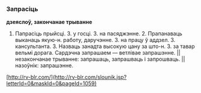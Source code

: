 ### Запрасіць
**дзеяслоў, закончанае трыванне**

1. Папрасіць прыйсці. З. у госці. З. на пасяджэнне. 2. Прапанаваць выканаць якую-н. работу, даручэнне. З. на працу ў аддзел. З. кансультанта. 3. Назваць занадта высокую цану за што-н. З. за тавар вельмі дорага. Сардэчна запрашаем — ветлівае запрашэнне. || незакончанае трыванне: запрашаць, запрашваць і запрошваць. || назоўнік: запрашэнне.

<a rel="author">[http://rv-blr.com/](http://rv-blr.com/slounik.jsp?letterId=0&maskId=0&pageId=1059)</a>
